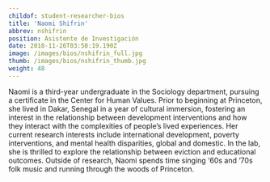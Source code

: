 ```yaml
---
childof: student-researcher-bios
title: 'Naomi Shifrin'
abbrev: nshifrin
position: Asistente de Investigación
date: 2018-11-26T03:50:19.190Z
image: /images/bios/nshifrin_full.jpg
thumb: /images/bios/nshifrin_thumb.jpg
weight: 48
---
```

Naomi is a third-year undergraduate in the Sociology department, pursuing a certificate in the Center for Human Values. Prior to beginning at Princeton, she lived in Dakar, Senegal in a year of cultural immersion, fostering an interest in the relationship between development interventions and how they interact with the complexities of people’s lived experiences. Her current research interests include international development, poverty interventions, and mental health disparities, global and domestic. In the lab, she is thrilled to explore the relationship between eviction and educational outcomes. Outside of research, Naomi spends time singing ‘60s and ‘70s folk music and running through the woods of Princeton. 